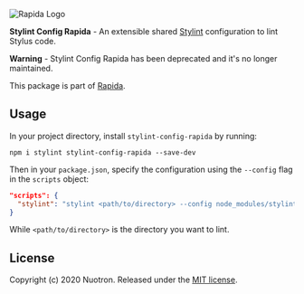 ![Rapida Logo](https://user-images.githubusercontent.com/13030990/71755098-db251e80-2e91-11ea-8ce9-25349e6c087f.png)

**Stylint Config Rapida** - An extensible shared [Stylint](https://github.com/SimenB/stylint) configuration to lint Stylus code.

**Warning** - Stylint Config Rapida has been deprecated and it's no longer maintained.

This package is part of [Rapida](https://github.com/yahiarefaiea/rapida).

## Usage
In your project directory, install `stylint-config-rapida` by running:
```
npm i stylint stylint-config-rapida --save-dev
```

Then in your `package.json`, specify the configuration using the `--config` flag in the `scripts` object:
```json
"scripts": {
  "stylint": "stylint <path/to/directory> --config node_modules/stylint-config-rapida/.stylintrc --color"
}
```

While `<path/to/directory>` is the directory you want to lint.

## License
Copyright (c) 2020 Nuotron.
Released under the [MIT license](https://github.com/github/choosealicense.com/blob/gh-pages/LICENSE.md).
